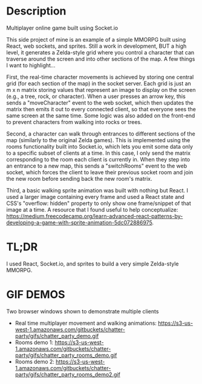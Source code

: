 # Description
Multiplayer online game built using Socket.io

This side project of mine is an example of a simple MMORPG built using React, web sockets, and sprites. Still a work in development, BUT a high level, it generates a Zelda-style grid where you control a character that can traverse around the screen and into other sections of the map. A few things I want to highlight...

First, the real-time character movements is achieved by storing one central grid (for each section of the map) in the socket server. Each grid is just an m x n matrix storing values that represent an image to display on the screen (e.g., a tree, rock, or character). When a user presses an arrow key, this sends a "moveCharacter" event to the web socket, which then updates the matrix then emits it out to every connected client, so that everyone sees the same screen at the same time. Some logic was also added on the front-end to prevent characters from walking into rocks or trees.

Second, a character can walk through entrances to different sections of the map (similarly to the original Zelda games). This is implemented using the rooms functionality built into Socket.io, which lets you emit some data only to a specific subset of clients at a time. In this case, I only send the matrix corresponding to the room each client is currently in. When they step into an entrance to a new map, this sends a "switchRooms" event to the web socket, which forces the client to leave their previous socket room and join the new room before sending back the new room's matrix.

Third, a basic walking sprite animation was built with nothing but React. I used a larger image containing every frame and used a React state and CSS's "overflow: hidden" property to only show one frame/snippet of that image at a time. A resource that I found useful to help conceptualize: https://medium.freecodecamp.org/learn-advanced-react-patterns-by-developing-a-game-with-sprite-animation-5dc072886975.

# TL;DR
I used React, Socket.io, and sprites to build a very simple Zelda-style MMORPG.

# GIF DEMOS
Two browser windows shown to demonstrate multiple clients
- Real time multiplayer movement and walking animations: https://s3-us-west-1.amazonaws.com/gitbuckets/chatter-party/gifs/chatter_party_demo.gif
- Rooms demo 1: https://s3-us-west-1.amazonaws.com/gitbuckets/chatter-party/gifs/chatter_party_rooms_demo.gif
- Rooms demo 2: https://s3-us-west-1.amazonaws.com/gitbuckets/chatter-party/gifs/chatter_party_rooms_demo2.gif
